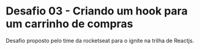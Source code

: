 # Desafio 03 - Criando um hook para um carrinho de compras
Desafio proposto pelo time da rocketseat para o ignite na trilha de Reactjs.
